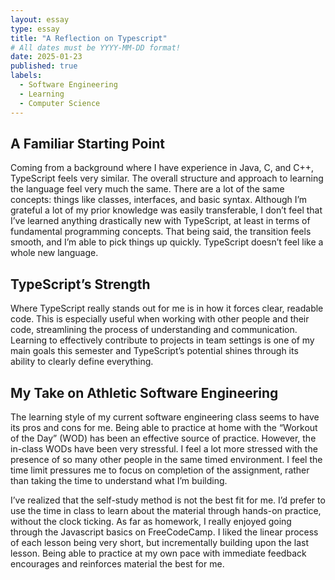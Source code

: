 ```yaml
---
layout: essay
type: essay
title: "A Reflection on Typescript"
# All dates must be YYYY-MM-DD format!
date: 2025-01-23
published: true
labels:
  - Software Engineering
  - Learning
  - Computer Science
---
```


## A Familiar Starting Point
Coming from a background where I have experience in Java, C, and C++, TypeScript feels very similar. The overall structure and approach to learning the language feel very much the same. There are a lot of the same concepts: things like classes, interfaces, and basic syntax. Although I’m grateful a lot of my prior knowledge was easily transferable, I don’t feel that I’ve learned anything drastically new with TypeScript, at least in terms of fundamental programming concepts. That being said, the transition feels smooth, and I’m able to pick things up quickly. TypeScript doesn’t feel like a whole new language.


## TypeScript’s Strength
Where TypeScript really stands out for me is in how it forces clear, readable code. This is especially useful when working with other people and their code, streamlining the process of understanding and communication. Learning to effectively contribute to projects in team settings is one of my main goals this semester and TypeScript’s potential shines through its ability to clearly define everything.

## My Take on Athletic Software Engineering
The learning style of my current software engineering class seems to have its pros and cons for me. Being able to practice at home with the “Workout of the Day” (WOD) has been an effective source of practice. However, the in-class WODs have been very stressful. I feel a lot more stressed with the presence of so many other people in the same timed environment. I feel the time limit pressures me to focus on completion of the assignment, rather than taking the time to understand what I’m building. 

I’ve realized that the self-study method is not the best fit for me. I’d prefer to use the time in class to learn about the material through hands-on practice, without the clock ticking. As far as homework, I really enjoyed going through the Javascript basics on FreeCodeCamp. I liked the linear process of each lesson being very short, but incrementally building upon the last lesson. Being able to practice at my own pace with immediate feedback encourages and reinforces material the best for me.
